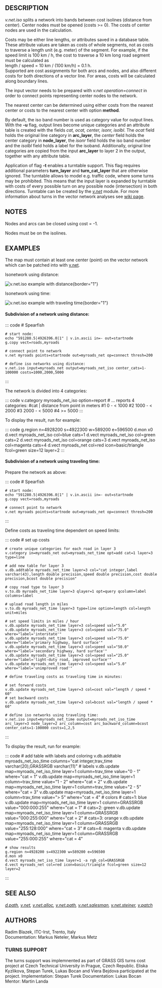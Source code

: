 ## DESCRIPTION

*v.net.iso* splits a network into bands between cost isolines (distance
from center). Center nodes must be opened (costs \>= 0). The costs of
center nodes are used in the calculation.

Costs may be either line lengths, or attributes saved in a database
table. These attribute values are taken as costs of whole segments, not
as costs to traverse a length unit (e.g. meter) of the segment. For
example, if the speed limit is 100 km / h, the cost to traverse a 10 km
long road segment must be calculated as\
length / speed = 10 km / (100 km/h) = 0.1 h.\
Supported are cost assignments for both arcs and nodes, and also
different costs for both directions of a vector line. For areas, costs
will be calculated along boundary lines.

The input vector needs to be prepared with *v.net operation=connect* in
order to connect points representing center nodes to the network.

The nearest center can be determined using either costs from the nearest
center or costs to the nearest center with option **method**.

By default, the iso band number is used as category value for output
lines. With the **-u** flag, output lines become unique categories and
an attribute table is created with the fields *cat, ocat, center, isonr,
isolbl*. The *ocat* field holds the original line category in
**arc_layer**, the *center* field holds the center category in
**node_layer**, the *isonr* field holds the iso band number and the
*isolbl* field holds a label for the isoband. Additionally, original
line categories are copied from the input **arc_layer** to layer 2 in
the output, together with any attribute table.

Application of flag **-t** enables a turntable support. This flag
requires additional parameters **turn_layer** and **turn_cat_layer**
that are otherwise ignored. The turntable allows to model e.g. traffic
code, where some turns may be prohibited. This means that the input
layer is expanded by turntable with costs of every possible turn on any
possible node (intersection) in both directions. Turntable can be
created by the *[v.net](v.net.html)* module. For more information about
turns in the vector network analyses see [wiki
page](https://grasswiki.osgeo.org/wiki/Turns_in_the_vector_network_analysis).

## NOTES

Nodes and arcs can be closed using cost = -1.

Nodes must be on the isolines.

## EXAMPLES

The map must contain at least one center (point) on the vector network
which can be patched into with [v.net](v.net.html).

Isonetwork using distance:

![v.net.iso example with distance](vnetiso.png){border="1"}

Isonetwork using time:

![v.net.iso example with traveling time](vnetisotime.png){border="1"}

#### Subdivision of a network using distance:

::: code
    # Spearfish

    # start node:
    echo "591280.5|4926396.0|1" | v.in.ascii in=- out=startnode
    g.copy vect=roads,myroads

    # connect point to network
    v.net myroads points=startnode out=myroads_net op=connect thresh=200

    # define iso networks using distance:
    v.net.iso input=myroads_net output=myroads_net_iso center_cats=1-100000 costs=1000,2000,5000
:::

The network is divided into 4 categories:

::: code
    v.category myroads_net_iso option=report
    # ... reports 4 categories:
    #cat | distance from point in meters
    #1          0 - < 1000
    #2       1000 - < 2000
    #3       2000 - < 5000
    #4             >= 5000
:::

To display the result, run for example:

::: code
    g.region n=4928200 s=4922300 w=589200 e=596500
    d.mon x0
    d.vect myroads_net_iso col=blue   cats=1
    d.vect myroads_net_iso col=green  cats=2
    d.vect myroads_net_iso col=orange cats=3
    d.vect myroads_net_iso col=magenta  cats=4
    d.vect myroads_net col=red icon=basic/triangle fcol=green size=12 layer=2
:::

#### Subdivision of a network using traveling time:

Prepare the network as above:

::: code
    # Spearfish

    # start node:
    echo "591280.5|4926396.0|1" | v.in.ascii in=- out=startnode
    g.copy vect=roads,myroads

    # connect point to network
    v.net myroads points=startnode out=myroads_net op=connect thresh=200
:::

Define costs as traveling time dependent on speed limits:

::: code
    # set up costs

    # create unique categories for each road in layer 3
    v.category in=myroads_net out=myroads_net_time opt=add cat=1 layer=3 type=line

    # add new table for layer 3
    v.db.addtable myroads_net_time layer=3 col="cat integer,label varchar(43),length double precision,speed double precision,cost double precision,bcost double precision"

    # copy road type to layer 3
    v.to.db myroads_net_time layer=3 qlayer=1 opt=query qcolumn=label columns=label

    # upload road length in miles
    v.to.db myroads_net_time layer=3 type=line option=length col=length unit=miles

    # set speed limits in miles / hour
    v.db.update myroads_net_time layer=3 col=speed val="5.0"
    v.db.update myroads_net_time layer=3 col=speed val="75.0" where="label='interstate'"
    v.db.update myroads_net_time layer=3 col=speed val="75.0" where="label='primary highway, hard surface'"
    v.db.update myroads_net_time layer=3 col=speed val="50.0" where="label='secondary highway, hard surface'"
    v.db.update myroads_net_time layer=3 col=speed val="25.0" where="label='light-duty road, improved surface'"
    v.db.update myroads_net_time layer=3 col=speed val="5.0" where="label='unimproved road'"

    # define traveling costs as traveling time in minutes:

    # set forward costs
    v.db.update myroads_net_time layer=3 col=cost val="length / speed * 60"
    # set backward costs
    v.db.update myroads_net_time layer=3 col=bcost val="length / speed * 60"

    # define iso networks using traveling time:
    v.net.iso input=myroads_net_time output=myroads_net_iso_time arc_layer=3 node_layer=2 arc_column=cost arc_backward_column=bcost center_cats=1-100000 costs=1,2,5
:::

To display the result, run for example:

::: code
    # add table with labels and coloring
    v.db.addtable myroads_net_iso_time columns="cat integer,trav_time varchar(20),GRASSRGB varchar(11)"
    # labels
    v.db.update map=myroads_net_iso_time layer=1 column=trav_time value="0 - 1" where="cat = 1"
    v.db.update map=myroads_net_iso_time layer=1 column=trav_time value="1 - 2" where="cat = 2"
    v.db.update map=myroads_net_iso_time layer=1 column=trav_time value="2 - 5" where="cat = 3"
    v.db.update map=myroads_net_iso_time layer=1 column=trav_time value="> 5" where="cat = 4"
    # colors
    # cats=1: blue
    v.db.update map=myroads_net_iso_time layer=1 column=GRASSRGB value="000:000:255" where="cat = 1"
    # cats=2: green
    v.db.update map=myroads_net_iso_time layer=1 column=GRASSRGB value="000:255:000" where="cat = 2"
    # cats=3: orange
    v.db.update map=myroads_net_iso_time layer=1 column=GRASSRGB value="255:128:000" where="cat = 3"
    # cats=4: magenta
    v.db.update map=myroads_net_iso_time layer=1 column=GRASSRGB value="255:000:255" where="cat = 4"

    # show results
    g.region n=4928200 s=4922300 w=589200 e=596500
    d.mon x0
    d.vect myroads_net_iso_time layer=1 -a rgb_col=GRASSRGB
    d.vect myroads_net col=red icon=basic/triangle fcol=green size=12 layer=2
:::

## SEE ALSO

*[d.path](d.path.html), [v.net](v.net.html),
[v.net.alloc](v.net.alloc.html), [v.net.path](v.net.path.html),
[v.net.salesman](v.net.salesman.html),
[v.net.steiner](v.net.steiner.html), [v.patch](v.patch.html)*

## AUTHORS

Radim Blazek, ITC-Irst, Trento, Italy\
Documentation: Markus Neteler, Markus Metz

### TURNS SUPPORT

The turns support was implemnented as part of GRASS GIS turns cost
project at Czech Technical University in Prague, Czech Republic. Eliska
Kyzlikova, Stepan Turek, Lukas Bocan and Viera Bejdova participated at
the project. Implementation: Stepan Turek Documentation: Lukas Bocan
Mentor: Martin Landa

